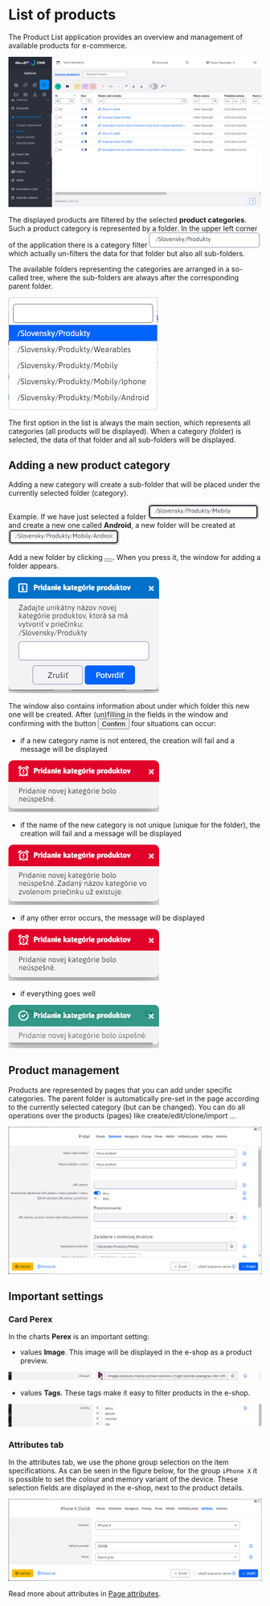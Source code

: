 # List of products

The Product List application provides an overview and management of available products for e-commerce.

![](datatable.png)

The displayed products are filtered by the selected **product categories**. Such a product category is represented by a folder. In the upper left corner of the application there is a category filter ![](select.png ":no-zoom") which actually un-filters the data for that folder but also all sub-folders.

The available folders representing the categories are arranged in a so-called tree, where the sub-folders are always after the corresponding parent folder.

![](select-options.png)

The first option in the list is always the main section, which represents all categories (all products will be displayed). When a category (folder) is selected, the data of that folder and all sub-folders will be displayed.

## Adding a new product category

Adding a new category will create a sub-folder that will be placed under the currently selected folder (category).

Example. If we have just selected a folder ![](select-phones.png ":no-zoom") and create a new one called **Android**, a new folder will be created at ![](select-phones-android.png ":no-zoom")

Add a new folder by clicking <button class="btn btn-sm btn-outline-secondary" type="button"><span><i class="ti ti-folder-plus" ></i></span></button>. When you press it, the window for adding a folder appears.

![](toaster-new-folder.png)

The window also contains information about under which folder this new one will be created. After (un)filling in the fields in the window and confirming with the button <button class="btn btn-primary" type="button">Confirm</button> four situations can occur:
- if a new category name is not entered, the creation will fail and a message will be displayed

![](toaster-new-folder-A.png)

- if the name of the new category is not unique (unique for the folder), the creation will fail and a message will be displayed

![](toaster-new-folder-B.png)

- if any other error occurs, the message will be displayed

![](toaster-new-folder-A.png)

- if everything goes well

![](toaster-new-folder-C.png)

## Product management

Products are represented by pages that you can add under specific categories. The parent folder is automatically pre-set in the page according to the currently selected category (but can be changed). You can do all operations over the products (pages) like create/edit/clone/import ...

![](new-product.png)

## Important settings

### Card **Perex**

In the charts **Perex** is an important setting:
- values **Image**. This image will be displayed in the e-shop as a product preview.

![](new-product-image.png)

- values **Tags**. These tags make it easy to filter products in the e-shop.

![](new-product-perex.png)

### Attributes tab

In the attributes tab, we use the phone group selection on the item specifications. As can be seen in the figure below, for the group `iPhone X` it is possible to set the colour and memory variant of the device. These selection fields are displayed in the e-shop, next to the product details.

![](new-product-attr.png)

Read more about attributes in [Page attributes](../../../webpages/doc-attributes/README.md).
